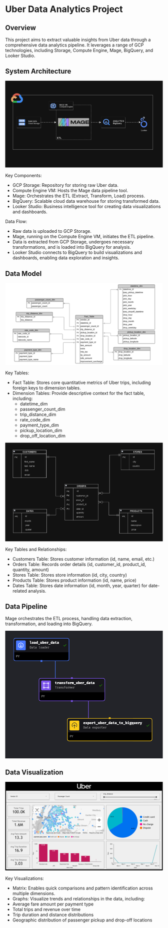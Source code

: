 
# Uber Data Analytics Project

## Overview

This project aims to extract valuable insights from Uber data through a comprehensive data analytics pipeline.
It leverages a range of GCP technologies, including Storage, Compute Engine, Mage, BigQuery, and Looker Studio.

## System Architecture

![System Architecture Diagram](uber_architecture.png)

Key Components:

- GCP Storage: Repository for storing raw Uber data.
- Compute Engine VM: Hosts the Mage data pipeline tool.
- Mage: Orchestrates the ETL (Extract, Transform, Load) process.
- BigQuery: Scalable cloud data warehouse for storing transformed data.
- Looker Studio: Business intelligence tool for creating data visualizations and dashboards.

Data Flow:

- Raw data is uploaded to GCP Storage.
- Mage, running on the Compute Engine VM, initiates the ETL pipeline.
- Data is extracted from GCP Storage, undergoes necessary transformations, and is loaded into BigQuery for analysis.
- Looker Studio connects to BigQuery to build visualizations and dashboards, enabling data exploration and insights.

## Data Model

![Fact-Dimension Table Diagram](factVSDim.png)

Key Tables:

- Fact Table: Stores core quantitative metrics of Uber trips, including foreign keys to dimension tables.
- Dimension Tables: Provide descriptive context for the fact table, including:
    - datetime_dim
    - passenger_count_dim
    - trip_distance_dim
    - rate_code_dim
    - payment_type_dim
    - pickup_location_dim
    - drop_off_location_dim

![Data Table Diagram](data_diagram.png)

Key Tables and Relationships:

- Customers Table: Stores customer information (id, name, email, etc.)
- Orders Table: Records order details (id, customer_id, product_id, quantity, amount)
- Stores Table: Stores store information (id, city, country)
- Products Table: Stores product information (id, name, price)
- Dates Table: Stores date information (id, month, year, quarter) for date-related analysis.

## Data Pipeline

Mage orchestrates the ETL process, handling data extraction, transformation, and loading into BigQuery.

![Data Pipeline](mage_pipeline.png)

## Data Visualization

![Dashboard Screenshot](lookerDashboard.png)

Key Visualizations:

- Matrix: Enables quick comparisons and pattern identification across multiple dimensions.
- Graphs: Visualize trends and relationships in the data, including:
- Average fare amount per payment type
- Total trips and revenue over time
- Trip duration and distance distributions
- Geographic distribution of passenger pickup and drop-off locations
